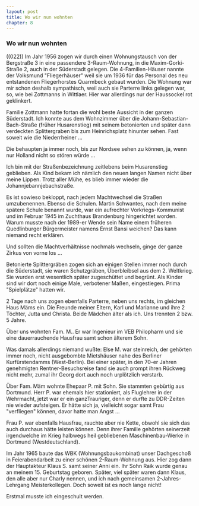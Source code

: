 ```yaml
---  
layout: post
title: Wo wir nun wohnten
chapter: 8
---  
```


### Wo wir nun wohnten

((022)) Im Jahr 1956 zogen wir durch einen Wohnungstausch von der Bergstraße 3
in eine passendere 3-Raum-Wohnung, in die Maxim-Gorki-Straße 2, auch in der
Süderstadt gelegen. Die 4-Familien-Häuser nannte der Volksmund "Fliegerhäuser"
weil sie um 1936 für das Personal des neu entstandenen Fliegerhorstes
Quarmbeck gebaut wurden. Die Wohnung war mir schon deshalb sympathisch, weil
auch sie Parterre links gelegen war, so, wie bei Zottmanns in Wittlaer. Hier
war allerdings nur der Haussockel rot geklinkert.

Familie Zottmann hatte fortan die wohl beste Aussicht in der ganzen
Süderstadt. Ich konnte aus dem Wohnzimmer über die
Johann-Sebastian-Bach-Straße (früher Husarenstieg) mit seinem betonierten und
später dann verdeckten Splittergraben bis zum Heinrichsplatz hinunter sehen.
Fast soweit wie die Niederrheiner …

Die behaupten ja immer noch, bis zur Nordsee sehen zu können, ja, wenn nur
Holland nicht so stören würde …

Ich bin mit der Straßenbezeichnung zeitlebens beim Husarenstieg geblieben. Als
Kind bekam ich nämlich den neuen langen Namen nicht über meine Lippen. Trotz
aller Mühe, es blieb immer wieder die Johannjebannjebachstraße.

Es ist sowieso bekloppt, nach jedem Machtwechsel die Straßen umzubenennen.
Ebenso die Schulen. Martin Schwantes, nach dem meine spätere Schule benannt
wurde, war ein aufrechter Vorkriegs-Kommunist und im Februar 1945 im Zuchthaus
Brandenburg hingerichtet worden. Warum musste nach der 1989-er Wende sein Name
einem früheren Quedlinburger Bürgermeister namens Ernst Bansi weichen? Das
kann niemand recht erklären.

Und sollten die Machtverhältnisse nochmals wechseln, ginge der ganze Zirkus
von vorne los …

Betonierte Splittergräben zogen sich an einigen Stellen immer noch durch die
Süderstadt, sie waren Schutzgräben, Überbleibsel aus dem 2. Weltkrieg. Sie
wurden erst wesentlich später zugeschüttet und begrünt. Als Kinder sind wir
dort noch einige Male, verbotener Maßen, eingestiegen. Prima "Spielplätze"
hatten wir.

2 Tage nach uns zogen ebenfalls Parterre, neben uns rechts, im gleichen Haus
Mäms ein. Die Freunde meiner Eltern, Karl und Marianne und ihre 2 Töchter,
Jutta und Christa. Beide Mädchen älter als ich. Uns trennten 2 bzw. 5 Jahre.

Über uns wohnten Fam. M.. Er war Ingenieur im VEB Philopharm und sie eine
dauerrauchende Hausfrau samt schon älterem Sohn.

Was damals allerdings niemand wußte: Else M. war steinreich, der gehörten
immer noch, nicht ausgebombte Mietshäuser nahe des Berliner Kurfürstendamms
(West-Berlin). Bei einer später, in den 70-er Jahren genehmigten
Rentner-Besuchsreise fand sie auch prompt ihren Rückweg nicht mehr, zumal ihr
Georg dort auch noch urplötzlich verstarb.

Über Fam. Mäm wohnte Ehepaar P. mit Sohn. Sie stammten gebürtig aus Dortmund.
Herr P. war ehemals hier stationiert, als Fluglehrer in der Wehrmacht, jetzt
war er ein ganzTrauriger, denn er durfte zu DDR-Zeiten nie wieder aufsteigen.
Er hätte sich ja, vielleicht sogar samt Frau "verfliegen" können, davor hatte
man Angst …

Frau P. war ebenfalls Hausfrau, rauchte aber nie Kette, obwohl sie sich das
auch durchaus hätte leisten können. Denn ihrer Familie gehörten seinerzeit
irgendwelche im Krieg halbwegs heil gebliebenen Maschinenbau-Werke in Dortmund
(Westdeutschland).

Im Jahr 1965 baute das WBK (Wohnungsbaukombinat) unser Dachgeschoß in
Feierabendarbeit zu einer schönen 2-Raum-Wohnung aus. Hier zog dann der
Hauptakteur Klaus S. samt seiner Anni ein. Ihr Sohn Raik wurde genau an meinem
15. Geburtstag geboren. Später, viel später waren dann Klaus, den alle aber
nur Charly nennen, und ich nach gemeinsamen 2-Jahres-Lehrgang Meisterkollegen.
Doch soweit ist es noch lange nicht!

Erstmal musste ich eingeschult werden.

